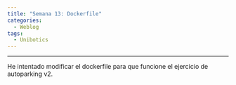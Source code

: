 ```yaml
---
title: "Semana 13: Dockerfile"
categories:
  - Weblog
tags:
  - Unibotics
---
```


---
 He intentado modificar el dockerfile para que funcione el ejercicio de autoparking v2.
